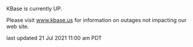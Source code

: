 KBase is currently UP.

Please visit <a href="https://www.kbase.us">www.kbase.us</a> for information on outages not impacting our web site.

last updated 21 Jul 2021 11:00 am PDT
